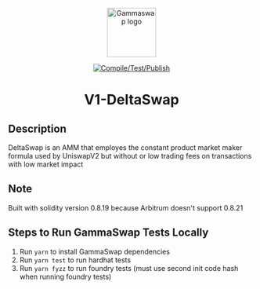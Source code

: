 <p align="center">
    <a href="https://gammaswap.com" target="_blank" rel="noopener noreferrer">
        <img width="100" src="https://app.gammaswap.com/logo.svg" alt="Gammaswap logo">
    </a>
</p>

<p align="center">
  <a href="https://github.com/gammaswap/v1-deltaswap/actions/workflows/main.yml">
    <img src="https://github.com/gammaswap/v1-deltaswap/actions/workflows/main.yml/badge.svg?branch=main" alt="Compile/Test/Publish">
  </a>
</p>

<h1 align="center">V1-DeltaSwap</h1>

## Description
DeltaSwap is an AMM that employes the constant product market maker formula used by UniswapV2 but without or low trading fees on transactions with low market impact

## Note
Built with solidity version 0.8.19 because Arbitrum doesn't support 0.8.21

## Steps to Run GammaSwap Tests Locally

1. Run `yarn` to install GammaSwap dependencies
2. Run `yarn test` to run hardhat tests
2. Run `yarn fyzz` to run foundry tests (must use second init code hash when running foundry tests)
